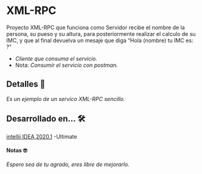 # XML-RPC

Proyecto XML-RPC que funciona como Servidor 
recibe el nombre de la persona, su pueso y su altura, para posteriormente realizar el calculo de su IMC, y que al final devuelva un mesaje que diga “Hola (nombre) tu IMC es: ?"

  - _Cliente que consuma el servicio._
  - Nota: _Consumir el servicio con postman._

## Detalles 🚀
*Es un ejemplo de un servico XML-RPC sencillo.*


## Desarrollado en... 🛠️
[intellij IDEA 2020.1](https://www.jetbrains.com/idea/download/#section=windows) -Ultimate


#### Notas 🤓
_Espero sea de tu agrado, eres libre de mejorarlo._
